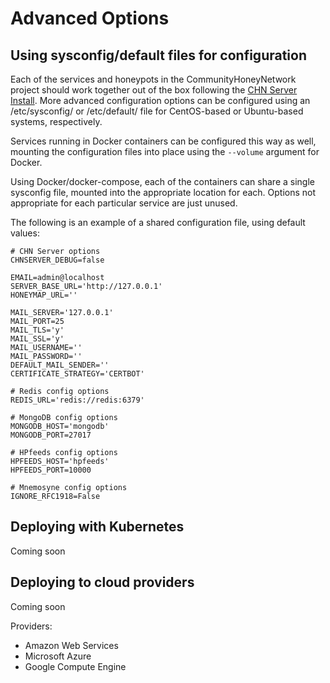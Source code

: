 Advanced Options
================

## Using sysconfig/default files for configuration

Each of the services and honeypots in the CommunityHoneyNetwork project should work together out of the box following
 the [CHN Server Install](serverinstall.md). More advanced configuration options can be configured using an 
 /etc/sysconfig/<servicename> or /etc/default/<servicename> file for CentOS-based or Ubuntu-based systems, respectively.

Services running in Docker containers can be configured this way as well, mounting the configuration files into place using the `--volume` argument for Docker.

Using Docker/docker-compose, each of the containers can share a single sysconfig file, mounted into the appropriate location for each.  Options not appropriate for each particular service are just unused.

The following is an example of a shared configuration file, using default values:

```
# CHN Server options
CHNSERVER_DEBUG=false

EMAIL=admin@localhost
SERVER_BASE_URL='http://127.0.0.1'
HONEYMAP_URL=''

MAIL_SERVER='127.0.0.1'
MAIL_PORT=25
MAIL_TLS='y'
MAIL_SSL='y'
MAIL_USERNAME=''
MAIL_PASSWORD=''
DEFAULT_MAIL_SENDER=''
CERTIFICATE_STRATEGY='CERTBOT'

# Redis config options
REDIS_URL='redis://redis:6379'

# MongoDB config options
MONGODB_HOST='mongodb'
MONGODB_PORT=27017

# HPfeeds config options
HPFEEDS_HOST='hpfeeds'
HPFEEDS_PORT=10000

# Mnemosyne config options
IGNORE_RFC1918=False
```


## Deploying with Kubernetes

Coming soon


## Deploying to cloud providers

Coming soon 

Providers:

* Amazon Web Services
* Microsoft Azure
* Google Compute Engine

